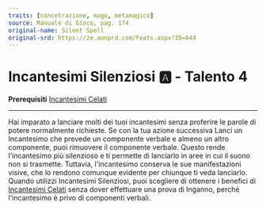 ```yaml
---
traits: [concetrazione, mago, metamagico]
source: Manuale di Gioco, pag. 174
original-name: Silent Spell
original-srd: https://2e.aonprd.com/Feats.aspx?ID=644
---
```


# Incantesimi Silenziosi :a: - Talento 4

**Prerequisiti** [Incantesimi Celati](/talenti/mago/incantesimi-celati)

---

Hai imparato a lanciare molti dei tuoi incantesimi senza proferire le parole di
potere normalmente richieste. Se con la tua azione successiva Lanci un
Incantesimo che prevede un componente verbale e almeno un altro componente, puoi
rimuovere il componente verbale. Questo rende l'incantesimo più silenzioso e ti
permette di lanciarlo in aree in cui il suono non si trasmette. Tuttavia,
l'incantesimo conserva le sue manifestazioni visive, che lo rendono comunque
evidente per chiunque ti veda lanciarlo. Quando utilizzi Incantesimi Silenziosi,
puoi scegliere di ottenere i benefici di
[Incantesimi Celati](/talenti/mago/incantesimi-celati) senza dover effettuare
una prova di Inganno, perché l'incantesimo è privo di componenti verbali.
